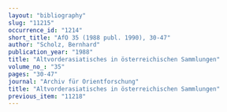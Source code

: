 ```yaml
---
layout: "bibliography"
slug: "11215"
occurrence_id: "1214"
short_title: "AfO 35 (1988 publ. 1990), 30-47"
author: "Scholz, Bernhard"
publication_year: "1988"
title: "Altvorderasiatisches in österreichischen Sammlungen"
volume_no_: "35"
pages: "30-47"
journal: "Archiv für Orientforschung"
title: "Altvorderasiatisches in österreichischen Sammlungen"
previous_item: "11218"
---
```

